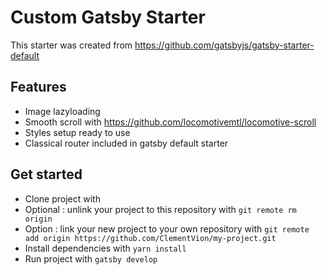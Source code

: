 # Custom Gatsby Starter

This starter was created from https://github.com/gatsbyjs/gatsby-starter-default

## Features
- Image lazyloading
- Smooth scroll with https://github.com/locomotivemtl/locomotive-scroll
- Styles setup ready to use
- Classical router included in gatsby default starter

## Get started

- Clone project with 
- Optional : unlink your project to this repository with `git remote rm origin` 
- Option : link your new project to your own repository with `git remote add origin https://github.com/ClementVion/my-project.git`
- Install dependencies with `yarn install`
- Run project with `gatsby develop`
